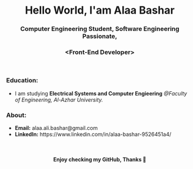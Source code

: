 <html>

  <h1 align="center">Hello World, I'am Alaa Bashar</h1>
  <h3 align="center">Computer Engineering Student, Software Engineering Passionate,</h3>
  <h3 align="center">&lt;Front-End Developer&gt;</h3>
  
  <br/>
  
  <h3>Education:</h3>
  <ul>
    <li>I am studying <b>Electrical Systems and Computer Engieering</b> <i>@Faculty of Engineering, Al-Azhar University.</i></li>
  </ul>
  
  <h3>About:</h3>
  <ul>
    <li><b>Email:</b> alaa.ali.bashar@gmail.com</li>
    <li><b>LinkedIn:</b> https://www.linkedin.com/in/alaa-bashar-9526451a4/</li>
  </ul>

  <br/>
  <h4 align="center"><b>Enjoy checking my GitHub, Thanks 🤍</b></h4>
</html>

